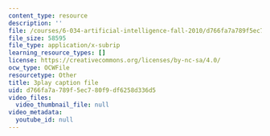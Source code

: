 ```yaml
---
content_type: resource
description: ''
file: /courses/6-034-artificial-intelligence-fall-2010/d766fa7a789f5ec780f9df6258d336d5_bQI0OmJPby4.vtt
file_size: 58595
file_type: application/x-subrip
learning_resource_types: []
license: https://creativecommons.org/licenses/by-nc-sa/4.0/
ocw_type: OCWFile
resourcetype: Other
title: 3play caption file
uid: d766fa7a-789f-5ec7-80f9-df6258d336d5
video_files:
  video_thumbnail_file: null
video_metadata:
  youtube_id: null
---
```


